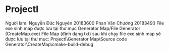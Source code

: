 # ProjectI
Người làm:
Nguyễn Đức Nguyên 20183600
Phan Văn Chương 20183490
File exe sinh map được lưu tại thư mục Generator Map/File Generator (CreateMap.exe)
File Map (định dạng txt) sau khi chạy file exe sinh map sẽ được lưu tại thư mục: ProjectI\Generator Map\Source code Generator\CreateMap\cmake-build-debug
